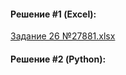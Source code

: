 #### Решение #1 (Excel):
[Задание 26 №27881.xlsx](https://github.com/Thundiverter/infege2022/files/7785590/26.27881.xlsx)


#### Решение #2 (Python):
